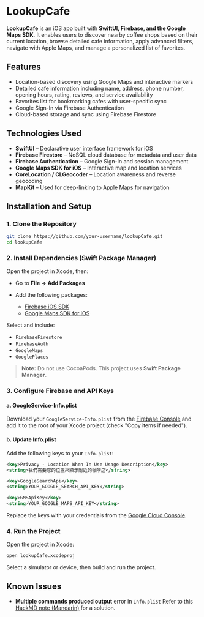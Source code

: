 # LookupCafe

**LookupCafe** is an iOS app built with **SwiftUI, Firebase, and the Google Maps SDK**. It enables users to discover nearby coffee shops based on their current location, browse detailed cafe information, apply advanced filters, navigate with Apple Maps, and manage a personalized list of favorites.

## Features

* Location-based discovery using Google Maps and interactive markers
* Detailed cafe information including name, address, phone number, opening hours, rating, reviews, and service availability
* Favorites list for bookmarking cafes with user-specific sync
* Google Sign-In via Firebase Authentication
* Cloud-based storage and sync using Firebase Firestore

## Technologies Used

* **SwiftUI** – Declarative user interface framework for iOS
* **Firebase Firestore** – NoSQL cloud database for metadata and user data
* **Firebase Authentication** – Google Sign-In and session management
* **Google Maps SDK for iOS** – Interactive map and location services
* **CoreLocation / CLGeocoder** – Location awareness and reverse geocoding
* **MapKit** – Used for deep-linking to Apple Maps for navigation

## Installation and Setup

### 1. Clone the Repository

```bash
git clone https://github.com/your-username/lookupCafe.git
cd lookupCafe
```

### 2. Install Dependencies (Swift Package Manager)

Open the project in Xcode, then:

* Go to **File → Add Packages**
* Add the following packages:

  * [Firebase iOS SDK](https://github.com/firebase/firebase-ios-sdk)
  * [Google Maps SDK for iOS](https://github.com/googlemaps/google-maps-ios-utils)

Select and include:

* `FirebaseFirestore`
* `FirebaseAuth`
* `GoogleMaps`
* `GooglePlaces`

> **Note:** Do not use CocoaPods. This project uses **Swift Package Manager**.

### 3. Configure Firebase and API Keys

#### a. GoogleService-Info.plist

Download your `GoogleService-Info.plist` from the [Firebase Console](https://console.firebase.google.com/) and add it to the root of your Xcode project (check "Copy items if needed").

#### b. Update Info.plist

Add the following keys to your `Info.plist`:

```xml
<key>Privacy - Location When In Use Usage Description</key>
<string>我們需要您的位置來顯示附近的咖啡店</string>

<key>GoogleSearchApi</key>
<string>YOUR_GOOGLE_SEARCH_API_KEY</string>

<key>GMSApiKey</key>
<string>YOUR_GOOGLE_MAPS_API_KEY</string>
```

Replace the keys with your credentials from the [Google Cloud Console](https://console.cloud.google.com/).

### 4. Run the Project

Open the project in Xcode:

```bash
open lookupCafe.xcodeproj
```

Select a simulator or device, then build and run the project.

## Known Issues

* **Multiple commands produced output** error in `Info.plist`
  Refer to this [HackMD note (Mandarin)](https://hackmd.io/@L5teZbLOSuegHZDK5YEvoA/BJApD5q2kg) for a solution.

